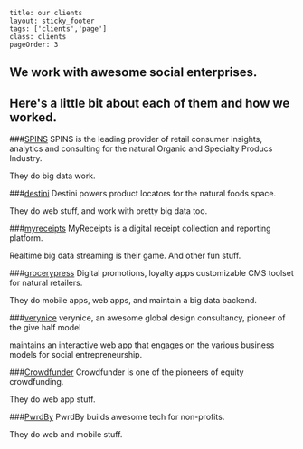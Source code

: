 ```
title: our clients
layout: sticky_footer
tags: ['clients','page']
class: clients
pageOrder: 3
```


## We work with awesome social enterprises. 
## Here's a little bit about each of them and how we worked.

###<a href='www.spins.com'>SPINS</a>
SPINS is the leading provider of retail consumer insights, analytics and consulting for the natural Organic and Specialty Producs Industry. 

They do big data work. 


###<a href='www.destinilocators.com'>destini</a>
Destini powers product locators for the natural foods space. 

They do web stuff, and work with pretty big data too.


###<a href='www.myreceipts.com'>myreceipts</a>
MyReceipts is a digital receipt collection and reporting platform. 

Realtime big data streaming is their game. And other fun stuff.


###<a href='www.grocerypress.com'>grocerypress</a>
Digital promotions, loyalty apps customizable CMS toolset for natural retailers.

They do mobile apps, web apps, and maintain a big data backend.


###<a href='modelsofimpact.co'>verynice</a>
verynice, an awesome global design consultancy, pioneer of the give half model 

maintains an interactive web app that engages on the various business models for social entrepreneurship.


###<a href='crowdfunder.com'>Crowdfunder</a>
Crowdfunder is one of the pioneers of equity crowdfunding.

They do web app stuff.


###<a href='pwrdby.com'>PwrdBy</a>
PwrdBy builds awesome tech for non-profits.

They do web and mobile stuff.
